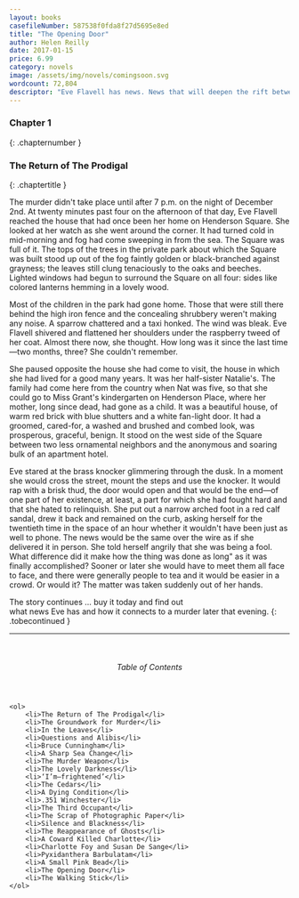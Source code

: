 ```yaml
---
layout: books
casefileNumber: 587538f0fda8f27d5695e8ed
title: "The Opening Door"
author: Helen Reilly
date: 2017-01-15
price: 6.99
category: novels
image: /assets/img/novels/comingsoon.svg
wordcount: 72,804
descriptor: "Eve Flavell has news. News that will deepen the rift between her and her father. But then a murder of one of the household. What does the murder tell of the deep secrets in the Flavell household?"
---
```


### Chapter 1
{: .chapternumber }

### The Return of The Prodigal
{: .chaptertitle }

The murder didn't take place until after 7 p.m. on the night of December 2nd. At twenty minutes past four on the afternoon of that day, Eve Flavell reached the house that had once been her home on Henderson Square. She looked at her watch as she went around the corner. It had turned cold in mid-morning and fog had come sweeping in from the sea. The Square was full of it. The tops of the trees in the private park about which the Square was built stood up out of the fog faintly golden or black-branched against grayness; the leaves still clung tenaciously to the oaks and beeches. Lighted windows had begun to surround the Square on all four: sides like colored lanterns hemming in a lovely wood.

Most of the children in the park had gone home. Those that were still there behind the high iron fence and the concealing shrubbery weren't making any noise. A sparrow chattered and a taxi honked. The wind was bleak. Eve Flavell shivered and flattened her shoulders under the raspberry tweed of her coat. Almost there now, she thought. How long was it since the last time—two months, three? She couldn't remember.

She paused opposite the house she had come to visit, the house in which she had lived for a good many years. It was her half-sister Natalie's. The family had come here from the country when Nat was five, so that she could go to Miss Grant's kindergarten on Henderson Place, where her mother, long since dead, had gone as a child. It was a beautiful house, of warm red brick with blue shutters and a white fan-light door. It had a groomed, cared-for, a washed and brushed and combed look, was prosperous, graceful, benign. It stood on the west side of the Square between two less ornamental neighbors and the anonymous and soaring bulk of an apartment hotel.

Eve stared at the brass knocker glimmering through the dusk. In a moment she would cross the street, mount the steps and use the knocker. It would rap with a brisk thud, the door would open and that would be the end—of one part of her existence, at least, a part for which she had fought hard and that she hated to relinquish. She put out a narrow arched foot in a red calf sandal, drew it back and remained on the curb, asking herself for the twentieth time in the space of an hour whether it wouldn't have been just as well to phone. The news would be the same over the wire as if she delivered it in person. She told herself angrily that she was being a fool. What difference did it make how the thing was done as long" as it was finally accomplished? Sooner or later she would have to meet them all face to face, and there were generally people to tea and it would be easier in a crowd. Or would it? The matter was taken suddenly out of her hands.

The story continues &hellip; buy it today and find out <br> what news Eve has and how it connects to a murder later that evening.
{: .tobecontinued }

<hr>
<br>

<div class="toc">
	<header>
		<h6>Table of Contents</h6>
	</header>

	<ol>
		<li>The Return of The Prodigal</li>
		<li>The Groundwork for Murder</li>
		<li>In the Leaves</li>
		<li>Questions and Alibis</li>
		<li>Bruce Cunningham</li>
		<li>A Sharp Sea Change</li>
		<li>The Murder Weapon</li>
		<li>The Lovely Darkness</li>
		<li>‘I’m—frightened’</li>
		<li>The Cedars</li>
		<li>A Dying Condition</li>
		<li>.351 Winchester</li>
		<li>The Third Occupant</li>
		<li>The Scrap of Photographic Paper</li>
		<li>Silence and Blackness</li>
		<li>The Reappearance of Ghosts</li>
		<li>A Coward Killed Charlotte</li>
		<li>Charlotte Foy and Susan De Sange</li>
		<li>Pyxidanthera Barbulatam</li>
		<li>A Small Pink Bead</li>
		<li>The Opening Door</li>
		<li>The Walking Stick</li>
	</ol>

</div>